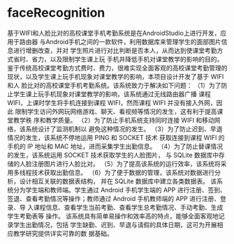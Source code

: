 # faceRecognition
基于WIFI和人脸比对的高校课堂手机考勤系统是在AndroidStudio上进行开发，应用于路由器 与Android手机之间的一款软件，利用数据库来管理学生的面部图片信息进行增删改查，并对 学生照片进行对比判断是否本人，从而达到使课堂考勤方式省时、省力，以及限制学生课上玩 手机并降低手机对课堂教学的影响的目的。
鉴于传统高校课堂考勤方式费时、费力，很难实现全面客观的高校课堂考勤管理的 现状，以及学生课上玩手机现象对课堂教学的影响，本项目设计开发了基于 WIFI 和人 脸比对的高校课堂手机考勤系统。该系统致力于解决如下问题： （1）为了防止学生课上玩手机现象对课堂教学的影响，该系统通过无线路由器广播 课程 WIFI，上课时学生将手机连接到课程 WIFI，然而课程 WIFI 并没有接入外网，因此 限制学生访问外网玩网络游戏、聊天、看视频等情况的发生，这有利于提高课堂教学秩 序和教学质量。 （2）为了防止手机系统支持同时连接 WIFI 和移动网络，该系统设计了监测机制以 避免这种情况的发生。 （3）为了防止迟到、早退情况的发生，该系统不停地运用 PING 和 SOCKET 技术 获取连接到课程 WIFI 的手机的 IP 地址和 MAC 地址，进而采集学生出勤信息。 （4）为了防止替课情况的发生，该系统运用 SOCKET 技术获取学生的人脸图片， 与 SQLite 数据库中存储的人脸注册图片进行人脸比对。 （5）为了提高该系统的运行效率，该系统将采用多线程技术获取出勤信息。 （6）为了便于数据的管理，该系统对数据进行分析，设计相互关联的数据表结构， 并在 SQLite 数据库中建立各类数据表。 该系统分为学生端和教师端。学生通过 Android 手机学生端的 APP 进行注册、签到、 签退、查看考勤情况等操作；教师通过 Android 手机教师端的 APP 进行注册、登录、导 入课程信息、查看学生当前考勤、查看学生总考勤情况、手动考勤、生成学生考勤表等 操作。 该系统具有简单易操作和效率高的特点，能够全面客观地记录学生出勤情况，包括 学生缺勤、迟到、早退与请假的具体日期，这可为开展相应教学研究提供详实可靠的数 据基础。
